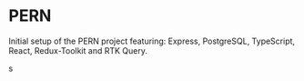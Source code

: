 # PERN

Initial setup of the PERN project featuring: Express, PostgreSQL, TypeScript, React, Redux-Toolkit and RTK Query.





s